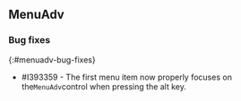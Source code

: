 ## MenuAdv

### Bug fixes
{:#menuadv-bug-fixes}

* \#I393359 - The first menu item now properly focuses on the`MenuAdv`control when pressing the alt key.